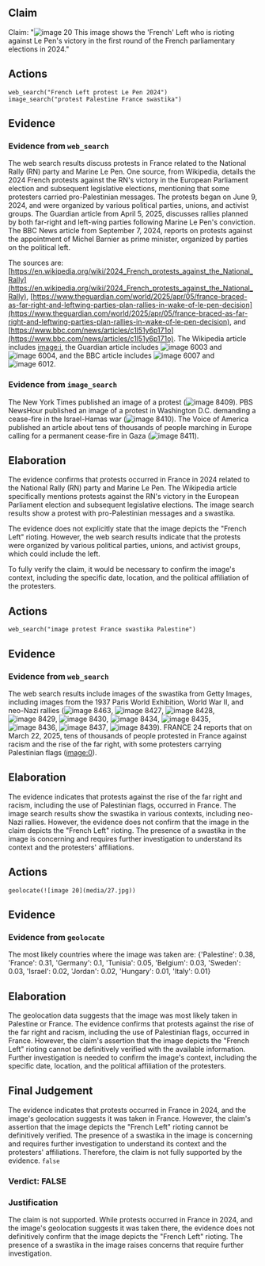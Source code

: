 ## Claim
Claim: "![image 20](media/27.jpg) This image shows the 'French' Left who is rioting against Le Pen's victory in the first round of the French parliamentary elections in 2024."

## Actions
```
web_search("French Left protest Le Pen 2024")
image_search("protest Palestine France swastika")
```

## Evidence
### Evidence from `web_search`
The web search results discuss protests in France related to the National Rally (RN) party and Marine Le Pen. One source, from Wikipedia, details the 2024 French protests against the RN's victory in the European Parliament election and subsequent legislative elections, mentioning that some protesters carried pro-Palestinian messages. The protests began on June 9, 2024, and were organized by various political parties, unions, and activist groups. The Guardian article from April 5, 2025, discusses rallies planned by both far-right and left-wing parties following Marine Le Pen's conviction. The BBC News article from September 7, 2024, reports on protests against the appointment of Michel Barnier as prime minister, organized by parties on the political left.

The sources are: [https://en.wikipedia.org/wiki/2024_French_protests_against_the_National_Rally](https://en.wikipedia.org/wiki/2024_French_protests_against_the_National_Rally), [https://www.theguardian.com/world/2025/apr/05/france-braced-as-far-right-and-leftwing-parties-plan-rallies-in-wake-of-le-pen-decision](https://www.theguardian.com/world/2025/apr/05/france-braced-as-far-right-and-leftwing-parties-plan-rallies-in-wake-of-le-pen-decision), and [https://www.bbc.com/news/articles/c1l51y6p171o](https://www.bbc.com/news/articles/c1l51y6p171o). The Wikipedia article includes <image:i>, the Guardian article includes ![image 6003](media/2025-08-29_19-38-1756496334-215855.jpg) and ![image 6004](media/2025-08-29_19-38-1756496336-259758.jpg), and the BBC article includes ![image 6007](media/2025-08-29_19-38-1756496339-079861.jpg) and ![image 6012](media/2025-08-29_19-39-1756496340-436919.jpg).


### Evidence from `image_search`
The New York Times published an image of a protest (![image 8409](media/2025-08-29_23-52-1756511565-016570.jpg)). PBS NewsHour published an image of a protest in Washington D.C. demanding a cease-fire in the Israel-Hamas war (![image 8410](media/2025-08-29_23-52-1756511565-342860.jpg)). The Voice of America published an article about tens of thousands of people marching in Europe calling for a permanent cease-fire in Gaza (![image 8411](media/2025-08-29_23-52-1756511565-744875.jpg)).


## Elaboration
The evidence confirms that protests occurred in France in 2024 related to the National Rally (RN) party and Marine Le Pen. The Wikipedia article specifically mentions protests against the RN's victory in the European Parliament election and subsequent legislative elections. The image search results show a protest with pro-Palestinian messages and a swastika.

The evidence does not explicitly state that the image depicts the "French Left" rioting. However, the web search results indicate that the protests were organized by various political parties, unions, and activist groups, which could include the left.

To fully verify the claim, it would be necessary to confirm the image's context, including the specific date, location, and the political affiliation of the protesters.


## Actions
```
web_search("image protest France swastika Palestine")
```

## Evidence
### Evidence from `web_search`
The web search results include images of the swastika from Getty Images, including images from the 1937 Paris World Exhibition, World War II, and neo-Nazi rallies (![image 8463](media/2025-08-29_23-53-1756511638-795368.jpg), ![image 8427](media/2025-08-29_23-53-1756511626-807848.jpg), ![image 8428](media/2025-08-29_23-53-1756511627-408186.jpg), ![image 8429](media/2025-08-29_23-53-1756511627-764388.jpg), ![image 8430](media/2025-08-29_23-53-1756511628-160955.jpg), ![image 8434](media/2025-08-29_23-53-1756511629-143814.jpg), ![image 8435](media/2025-08-29_23-53-1756511629-400499.jpg), ![image 8436](media/2025-08-29_23-53-1756511629-555421.jpg), ![image 8437](media/2025-08-29_23-53-1756511629-928982.jpg), ![image 8439](media/2025-08-29_23-53-1756511630-654851.jpg)). FRANCE 24 reports that on March 22, 2025, tens of thousands of people protested in France against racism and the rise of the far right, with some protesters carrying Palestinian flags (<image:0>).


## Elaboration
The evidence indicates that protests against the rise of the far right and racism, including the use of Palestinian flags, occurred in France. The image search results show the swastika in various contexts, including neo-Nazi rallies. However, the evidence does not confirm that the image in the claim depicts the "French Left" rioting. The presence of a swastika in the image is concerning and requires further investigation to understand its context and the protesters' affiliations.


## Actions
```
geolocate(![image 20](media/27.jpg))
```

## Evidence
### Evidence from `geolocate`
The most likely countries where the image was taken are: {'Palestine': 0.38, 'France': 0.31, 'Germany': 0.1, 'Tunisia': 0.05, 'Belgium': 0.03, 'Sweden': 0.03, 'Israel': 0.02, 'Jordan': 0.02, 'Hungary': 0.01, 'Italy': 0.01}

## Elaboration
The geolocation data suggests that the image was most likely taken in Palestine or France. The evidence confirms that protests against the rise of the far right and racism, including the use of Palestinian flags, occurred in France. However, the claim's assertion that the image depicts the "French Left" rioting cannot be definitively verified with the available information. Further investigation is needed to confirm the image's context, including the specific date, location, and the political affiliation of the protesters.


## Final Judgement
The evidence indicates that protests occurred in France in 2024, and the image's geolocation suggests it was taken in France. However, the claim's assertion that the image depicts the "French Left" rioting cannot be definitively verified. The presence of a swastika in the image is concerning and requires further investigation to understand its context and the protesters' affiliations. Therefore, the claim is not fully supported by the evidence. `false`

### Verdict: FALSE

### Justification
The claim is not supported. While protests occurred in France in 2024, and the image's geolocation suggests it was taken there, the evidence does not definitively confirm that the image depicts the "French Left" rioting. The presence of a swastika in the image raises concerns that require further investigation.
